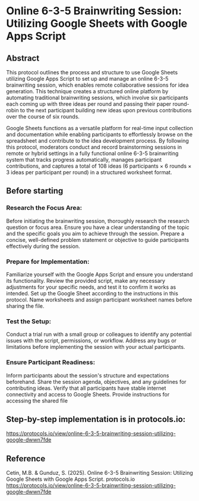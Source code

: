 # Online 6-3-5 Brainwriting Session: Utilizing Google Sheets with Google Apps Script

## Abstract
This protocol outlines the process and structure to use Google Sheets utilizing Google Apps Script to set up and manage an online 6-3-5 brainwriting session, which enables remote collaborative sessions for idea generation. This technique creates a structured online platform by automating traditional brainwriting sessions, which involve six participants each coming up with three ideas per round and passing their paper round-robin to the next participant  building new ideas upon previous contributions over the course of six rounds. 

Google Sheets functions as a versatile platform for real-time input collection and documentation while enabling participants to effortlessly browse on the spreadsheet and contribute to the idea development process. By following this protocol, moderators conduct and record brainstorming sessions in remote or hybrid settings in a fully functional online 6-3-5 brainwriting system that tracks progress automatically, manages participant contributions, and captures a total of 108 ideas (6 participants × 6 rounds × 3 ideas per participant per round) in a structured worksheet format.


## Before starting
### Research the Focus Area:
Before initiating the brainwriting session, thoroughly research the research question or focus area. Ensure you have a clear understanding of the topic and the specific goals you aim to achieve through the session.
Prepare a concise, well-defined problem statement or objective to guide participants effectively during the session.

### Prepare for Implementation:
Familiarize yourself with the Google Apps Script and ensure you understand its functionality. Review the provided script, make any necessary adjustments for your specific needs, and test it to confirm it works as intended.
Set up the Google Sheet according to the instructions in this protocol. Name worksheets and assign participant worksheet names before sharing the file.

### Test the Setup:
Conduct a trial run with a small group or colleagues to identify any potential issues with the script, permissions, or workflow. Address any bugs or limitations before implementing the session with your actual participants.

### Ensure Participant Readiness:
Inform participants about the session's structure and expectations beforehand. Share the session agenda, objectives, and any guidelines for contributing ideas.
Verify that all participants have stable internet connectivity and access to Google Sheets. Provide instructions for accessing the shared file

## Step-by-step implementation is in protocols.io:
https://protocols.io/view/online-6-3-5-brainwriting-session-utilizing-google-dwwn7fde

## Reference
Cetin, M.B. & Gunduz, S. (2025). Online 6-3-5 Brainwriting Session: Utilizing Google Sheets with Google Apps Script. protocols.io
https://protocols.io/view/online-6-3-5-brainwriting-session-utilizing-google-dwwn7fde
